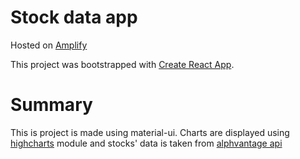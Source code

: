 # Stock data app
Hosted on [Amplify](https://master.d2csnd3voi63f3.amplifyapp.com/)

This project was bootstrapped with [Create React App](https://github.com/facebook/create-react-app).

# Summary

This is project is made using material-ui. Charts are displayed using [highcharts](https://www.npmjs.com/package/highcharts) module and stocks' data is taken from [alphvantage api](https://www.alphavantage.co/)
